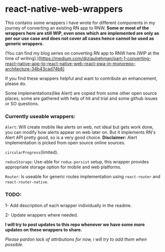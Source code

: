# react-native-web-wrappers

This contains some wrappers i have wrote for different components in my journey of converting an existing RN app to RNW. **Some or most of the wrappers here are still WIP, even ones which are implemented are only as per our use case and does not cover all cases hence cannot be used as generic wrappers.**

(You can find my blog series on converting RN app to RNW here.(WIP at the time of writing).)[https://medium.com/@ziaulrehman/part-1-converting-react-native-app-to-react-native-web-react-pwa-in-monorepo-architecture-34b43cad74b8]

If you find these wrappers helpful and want to contribute an enhancement, please do.

Some implementations(like Alert) are copied from some other open source places, some are gathered with help of hit and trial and some github issues or SO questions.

### Currently useable wrappers:
`Alert`: Will create mobile like alerts on web, not ideal but gets work done, you can modify how alerts appear on web later on. But it implements RN's Alert API pretty good, so is a very good choice.
**Disclaimer:** Alert implementation is picked from open source online sources.

`circularProgress`(limited).

`reduxStorage`: Use-able for `redux-persist` setup, this wrapper provides appropriate storage option for mobile and web platforms.

`Router`: Is useable for generic routes implementation using `react-router` and `react-router-native`.

### TODO:

1- Add description of each wrapper individually in the readme.

2- Update wrappers where needed.

**I will try to post updates to this repo whenever we have some more updates on these wrappers to share.**

_Please pardon lack of attributions for now, i will try to add them when possible._
